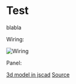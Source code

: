# Test

blabla

Wiring:

![Wiring](https://pimsierhuis.github.io/laser_doc/wiring.svg)

Panel:

[3d model in jscad](https://jscad.app/#https://raw.githubusercontent.com/pimsierhuis/jscadtest/main/index.js)
[Source](https://github.com/pimsierhuis/jscadtest)

